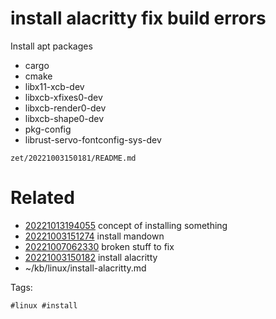 # install alacritty  fix build errors
Install apt packages
- cargo
- cmake
- libx11-xcb-dev
- libxcb-xfixes0-dev
- libxcb-render0-dev
- libxcb-shape0-dev
- pkg-config
- librust-servo-fontconfig-sys-dev

` zet/20221003150181/README.md `

# Related

- [20221013194055](/zet/20221013194055/README.md) concept of installing something
- [20221003151274](/zet/20221003151274/README.md) install mandown
- [20221007062330](/zet/20221007062330/README.md) broken stuff to fix
- [20221003150182](/zet/20221003150182/README.md) install alacritty 
- ~/kb/linux/install-alacritty.md

Tags:

    #linux #install 
